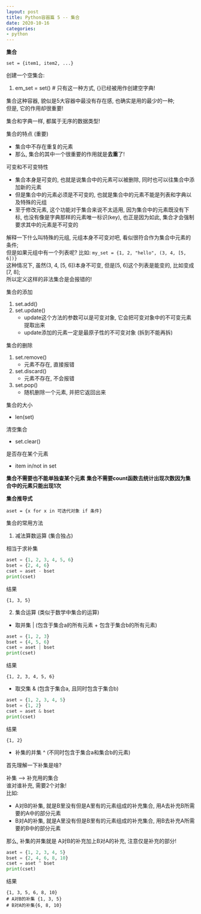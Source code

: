 ```yaml
---
layout: post
title: Python容器篇 5 -- 集合
date: 2020-10-16
categories:
- python
---
```


**集合**

`set = {item1, item2, ...}`

创建一个空集合:
1. em_set = set() # 只有这一种方式, {}已经被用作创建空字典!

集合这种容器, 貌似是5大容器中最没有存在感, 也确实是用的最少的一种;<br>
但是, 它的作用却很重要!<br>

集合和字典一样, 都属于无序的数据类型!<br>

集合的特点 (重要)
* 集合中不存在重复的元素
* 那么, 集合的其中一个很重要的作用就是**去重**了!

可变和不可变特性
* 集合本身是可变的, 也就是说集合中的元素可以被删除, 同时也可以往集合中添加新的元素
* 但是集合中的元素必须是不可变的, 也就是集合中的元素不能是列表和字典以及特殊的元组
* 至于修改元素, 这个功能对于集合来说不太适用, 因为集合中的元素既没有下标, 也没有像是字典那样的元素唯一标识(key), 也正是因为如此, 集合才会强制要求其中的元素是不可变的


解释一下什么叫特殊的元组, 元组本身不可变对吧, 看似很符合作为集合中元素的条件;<br>
但是如果元组中有一个列表呢? 比如: `my_set = {1, 2, "hello", (3, 4, [5, 6])}`<br>
这种情况下, 虽然(3, 4, [5, 6])本身不可变, 但是[5, 6]这个列表是能变的, 比如变成[7, 8];<br>
所以定义这样的非法集合是会报错的! <br>

集合的添加
1. set.add()
2. set.update() 
      * update这个方法的参数可以是可变对象, 它会把可变对象中的不可变元素提取出来
      * update添加的元素一定是最原子性的不可变对象 (拆到不能再拆)

集合的删除
1. set.remove()
      * 元素不存在, 直接报错
2. set.discard()
      * 元素不存在, 不会报错
3. set.pop()
      * 随机删除一个元素, 并把它返回出来

集合的大小

* len(set)

清空集合

* set.clear()

是否存在某个元素

* item in/not in set

**集合不需要也不能单独查某个元素**
**集合不需要count函数去统计出现次数因为集合中的元素只能出现1次**

**集合推导式**

`aset = {x for x in 可迭代对象 if 条件}`

集合的常用方法<br>

1. 减法算数运算 (集合独占)

相当于求补集

```python
aset = {1, 2, 3, 4, 5, 6}
bset = {2, 4, 6}
cset = aset - bset
print(cset)
```
结果
```
{1, 3, 5}
```

2. 集合运算 (类似于数学中集合的运算)

* 取并集 | (包含于集合a的所有元素 + 包含于集合b的所有元素)
```python
aset = {1, 2, 3}
bset = {4, 5, 6}
cset = aset | bset
print(cset)
```
结果<br>
```
{1, 2, 3, 4, 5, 6}
```
* 取交集 & (包含于集合a, 且同时包含于集合b)
```python
aset = {1, 2, 3, 4, 5}
bset = {1, 2}
cset = aset & bset
print(cset)
```
结果<br>
```
{1, 2}
```
* 补集的并集 ^ (不同时包含于集合a和集合b的元素)

首先理解一下补集是啥?<br>

补集 --> 补充用的集合<br>
谁对谁补充, 需要2个对象!<br>
比如: <br>
* A对B的补集, 就是B里没有但是A里有的元素组成的补充集合, 用A去补充B所需要的A中的部分元素
* B对A的补集, 就是A里没有但是B里有的元素组成的补充集合, 用B去补充A所需要的B中的部分元素

那么, 补集的并集就是 A对B的补充加上B对A的补充, 注意仅是补充的部分!

```python
aset = {1, 2, 3, 4, 5}
bset = {2, 4, 6, 8, 10}
cset = aset ^ bset
print(cset)
```
结果<br>
```
{1, 3, 5, 6, 8, 10}
# A对B的补集 {1, 3, 5}
# B对A的补集{6, 8, 10}
```
